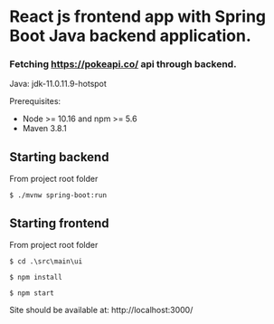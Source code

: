 # React js frontend app with Spring Boot Java backend application.
### Fetching https://pokeapi.co/ api through backend.

Java: jdk-11.0.11.9-hotspot

Prerequisites: 
 * Node >= 10.16 and npm >= 5.6
 * Maven 3.8.1


## Starting backend
From project root folder

```
$ ./mvnw spring-boot:run

```

## Starting frontend
From project root folder

```
$ cd .\src\main\ui

$ npm install

$ npm start
```

Site should be available at:
http://localhost:3000/
